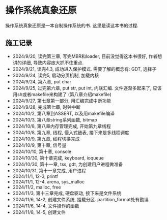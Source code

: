 # 操作系统真象还原
操作系统真象还原是一本自制操作系统的书. 这里是读这本书的过程. 

## 施工记录
* 2024/9/20, 读完第三章, 写完MBR和loader, 目前没觉得这本书很好, 作者想讲的详细, 导致内容庞大抓不住重点.
* 2024/9/21, 读完4.3, 成功进入保护模式. 需要了解的概念有: GDT, 选择子
* 2024/9/24, 读完5, 启动分页机制, 加载内核
* 2024/9/24, 第六章, put char
* 2024/9/25, 过完第六章, put str, put int, 内联汇编. 文件逐渐多起来了, 应该用sh或者makefile来构建了 (第八章介绍makefile)
* 2024/9/27, 第七章第一部分, 用汇编完成中断功能
* 2024/9/28, 完成第七章, 时钟中断
* 2024/10/2, 第八章到ASSERT, 以及用makefile编译
* 2024/10/3, 第八章string系列函数, bitmap
* 2024/10/8, 第八章内存管理完成, 开始第九章线程
* 2024/10/8, 第九章, 线程, 侵入式链表, 接下来是多线程调度
* 2024/10/9, 第九章, 线程切换完成
* 2024/10/9, 第十章, 信号量
* 2024/10/10, 第十章, console
* 2024/10/30, 第十章完成, keyboard, ioqueue
* 2024/10/30, 第十一章, tss, gdt, 为创建用户进程做准备
* 2024/10/31, 第十一章完成, 用户进程
* 2024/11/1, 12-3, printf
* 2024/11/1, 12-4, arena, sys_malloc
* 2024/11/2, malloc, free
* 2024/11/3, 第十三章完成, 硬盘驱动, 接下来是文件系统
* 2024/11/6, 14-2, 创建文件系统, 挂载分区. partition_format处有勘误
* 2024/11/6, 14-4, 文件操作的函数
* 2024/11/8, 14-5, 创建文件
